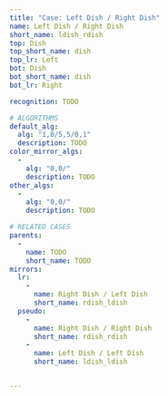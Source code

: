 ```yaml
---
title: "Case: Left Dish / Right Dish"
name: Left Dish / Right Dish
short_name: ldish_rdish
top: Dish
top_short_name: dish
top_lr: Left
bot: Dish
bot_short_name: dish
bot_lr: Right

recognition: TODO

# ALGORITHMS
default_alg:
  alg: "1,0/5,5/0,1"
  description: TODO
color_mirror_algs:
  -
    alg: "0,0/"
    description: TODO
other_algs:
  -
    alg: "0,0/"
    description: TODO

# RELATED CASES
parents:
  -
    name: TODO
    short_name: TODO
mirrors:
  lr:
    -
      name: Right Dish / Left Dish
      short_name: rdish_ldish
  pseudo:
    -
      name: Right Dish / Right Dish
      short_name: rdish_rdish
    -
      name: Left Dish / Left Dish
      short_name: ldish_ldish


---
```


